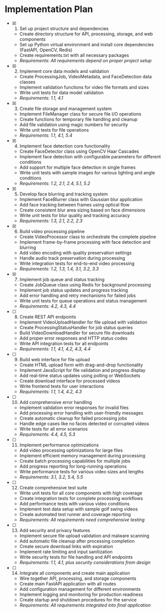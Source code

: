 # Implementation Plan

- [x] 1. Set up project structure and dependencies
  - Create directory structure for API, processing, storage, and web components
  - Set up Python virtual environment and install core dependencies (FastAPI, OpenCV, Redis)
  - Create requirements.txt with all necessary packages
  - _Requirements: All requirements depend on proper project setup_

- [x] 2. Implement core data models and validation
  - Create ProcessingJob, VideoMetadata, and FaceDetection data classes
  - Implement validation functions for video file formats and sizes
  - Write unit tests for data model validation
  - _Requirements: 1.1, 4.1_

- [x] 3. Create file storage and management system
  - Implement FileManager class for secure file I/O operations
  - Create functions for temporary file handling and cleanup
  - Add file validation using magic numbers for security
  - Write unit tests for file operations
  - _Requirements: 1.1, 4.1, 5.4_

- [x] 4. Implement face detection core functionality
  - Create FaceDetector class using OpenCV Haar Cascades
  - Implement face detection with configurable parameters for different conditions
  - Add support for multiple face detection in single frames
  - Write unit tests with sample images for various lighting and angle conditions
  - _Requirements: 1.2, 2.1, 2.4, 5.1, 5.2_

- [x] 5. Develop face blurring and tracking system
  - Implement FaceBlurrer class with Gaussian blur application
  - Add face tracking between frames using optical flow
  - Create consistent blur area sizing based on face dimensions
  - Write unit tests for blur quality and tracking accuracy
  - _Requirements: 1.3, 2.1, 2.2, 2.3_

- [x] 6. Build video processing pipeline
  - Create VideoProcessor class to orchestrate the complete pipeline
  - Implement frame-by-frame processing with face detection and blurring
  - Add video encoding with quality preservation settings
  - Handle audio track preservation during processing
  - Write integration tests for end-to-end video processing
  - _Requirements: 1.2, 1.3, 1.4, 3.1, 3.2, 3.3_

- [x] 7. Implement job queue and status tracking
  - Create JobQueue class using Redis for background processing
  - Implement job status updates and progress tracking
  - Add error handling and retry mechanisms for failed jobs
  - Write unit tests for queue operations and status management
  - _Requirements: 4.2, 4.3, 4.4_

- [ ] 8. Create REST API endpoints
  - Implement VideoUploadHandler for file upload with validation
  - Create ProcessingStatusHandler for job status queries
  - Build VideoDownloadHandler for secure file downloads
  - Add proper error responses and HTTP status codes
  - Write API integration tests for all endpoints
  - _Requirements: 1.1, 4.1, 4.2, 4.3, 4.4_

- [ ] 9. Build web interface for file upload
  - Create HTML upload form with drag-and-drop functionality
  - Implement JavaScript for file validation and progress display
  - Add real-time status updates using polling or WebSockets
  - Create download interface for processed videos
  - Write frontend tests for user interactions
  - _Requirements: 1.1, 1.4, 4.2, 4.3_

- [ ] 10. Add comprehensive error handling
  - Implement validation error responses for invalid files
  - Add processing error handling with user-friendly messages
  - Create automatic cleanup for failed processing jobs
  - Handle edge cases like no faces detected or corrupted videos
  - Write tests for all error scenarios
  - _Requirements: 4.4, 4.5, 5.3_

- [ ] 11. Implement performance optimizations
  - Add video processing optimizations for large files
  - Implement efficient memory management during processing
  - Create batch processing capabilities for multiple jobs
  - Add progress reporting for long-running operations
  - Write performance tests for various video sizes and lengths
  - _Requirements: 3.1, 3.2, 5.4, 5.5_

- [ ] 12. Create comprehensive test suite
  - Write unit tests for all core components with high coverage
  - Create integration tests for complete processing workflows
  - Add performance tests with various video conditions
  - Implement test data setup with sample golf swing videos
  - Create automated test runner and coverage reporting
  - _Requirements: All requirements need comprehensive testing_

- [ ] 13. Add security and privacy features
  - Implement secure file upload validation and malware scanning
  - Add automatic file cleanup after processing completion
  - Create secure download links with expiration
  - Implement rate limiting and input sanitization
  - Write security tests for file handling and API endpoints
  - _Requirements: 1.1, 4.1, plus security considerations from design_

- [ ] 14. Integrate all components and create main application
  - Wire together API, processing, and storage components
  - Create main FastAPI application with all routes
  - Add configuration management for different environments
  - Implement logging and monitoring for production readiness
  - Create startup and shutdown procedures for the service
  - _Requirements: All requirements integrated into final application_